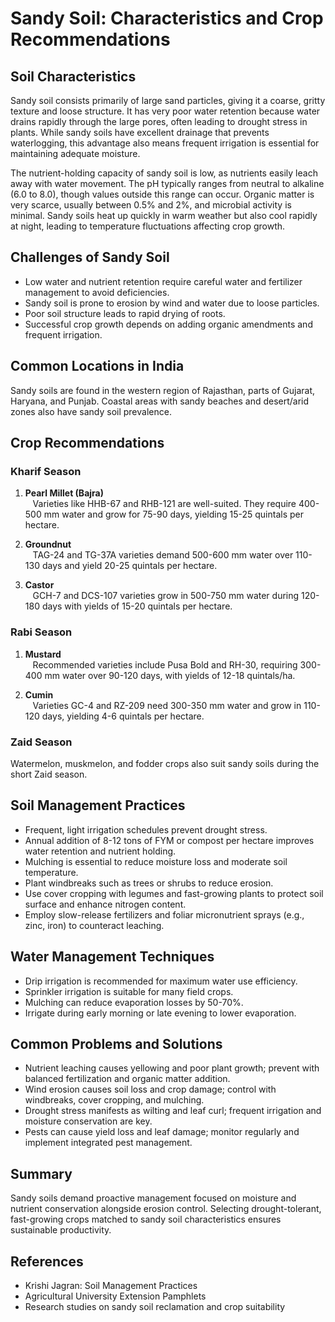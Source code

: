 # Sandy Soil: Characteristics and Crop Recommendations

## Soil Characteristics

Sandy soil consists primarily of large sand particles, giving it a coarse, gritty texture and loose structure. It has very poor water retention because water drains rapidly through the large pores, often leading to drought stress in plants. While sandy soils have excellent drainage that prevents waterlogging, this advantage also means frequent irrigation is essential for maintaining adequate moisture.

The nutrient-holding capacity of sandy soil is low, as nutrients easily leach away with water movement. The pH typically ranges from neutral to alkaline (6.0 to 8.0), though values outside this range can occur. Organic matter is very scarce, usually between 0.5% and 2%, and microbial activity is minimal. Sandy soils heat up quickly in warm weather but also cool rapidly at night, leading to temperature fluctuations affecting crop growth.

## Challenges of Sandy Soil

- Low water and nutrient retention require careful water and fertilizer management to avoid deficiencies.
- Sandy soil is prone to erosion by wind and water due to loose particles.
- Poor soil structure leads to rapid drying of roots.
- Successful crop growth depends on adding organic amendments and frequent irrigation.

## Common Locations in India

Sandy soils are found in the western region of Rajasthan, parts of Gujarat, Haryana, and Punjab. Coastal areas with sandy beaches and desert/arid zones also have sandy soil prevalence.

## Crop Recommendations

### Kharif Season

1. **Pearl Millet (Bajra)**  
   Varieties like HHB-67 and RHB-121 are well-suited. They require 400-500 mm water and grow for 75-90 days, yielding 15-25 quintals per hectare.

2. **Groundnut**  
   TAG-24 and TG-37A varieties demand 500-600 mm water over 110-130 days and yield 20-25 quintals per hectare.

3. **Castor**  
   GCH-7 and DCS-107 varieties grow in 500-750 mm water during 120-180 days with yields of 15-20 quintals per hectare.

### Rabi Season

1. **Mustard**  
   Recommended varieties include Pusa Bold and RH-30, requiring 300-400 mm water over 90-120 days, with yields of 12-18 quintals/ha.

2. **Cumin**  
   Varieties GC-4 and RZ-209 need 300-350 mm water and grow in 110-120 days, yielding 4-6 quintals per hectare.

### Zaid Season

Watermelon, muskmelon, and fodder crops also suit sandy soils during the short Zaid season.

## Soil Management Practices

- Frequent, light irrigation schedules prevent drought stress.
- Annual addition of 8-12 tons of FYM or compost per hectare improves water retention and nutrient holding.
- Mulching is essential to reduce moisture loss and moderate soil temperature.
- Plant windbreaks such as trees or shrubs to reduce erosion.
- Use cover cropping with legumes and fast-growing plants to protect soil surface and enhance nitrogen content.
- Employ slow-release fertilizers and foliar micronutrient sprays (e.g., zinc, iron) to counteract leaching.

## Water Management Techniques

- Drip irrigation is recommended for maximum water use efficiency.
- Sprinkler irrigation is suitable for many field crops.
- Mulching can reduce evaporation losses by 50-70%.
- Irrigate during early morning or late evening to lower evaporation.

## Common Problems and Solutions

- Nutrient leaching causes yellowing and poor plant growth; prevent with balanced fertilization and organic matter addition.
- Wind erosion causes soil loss and crop damage; control with windbreaks, cover cropping, and mulching.
- Drought stress manifests as wilting and leaf curl; frequent irrigation and moisture conservation are key.
- Pests can cause yield loss and leaf damage; monitor regularly and implement integrated pest management.

## Summary

Sandy soils demand proactive management focused on moisture and nutrient conservation alongside erosion control. Selecting drought-tolerant, fast-growing crops matched to sandy soil characteristics ensures sustainable productivity.

## References

- Krishi Jagran: Soil Management Practices
- Agricultural University Extension Pamphlets
- Research studies on sandy soil reclamation and crop suitability

